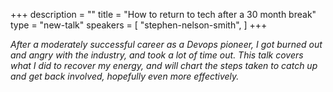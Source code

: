+++
description = ""
title = "How to return to tech after a 30 month break"
type = "new-talk"
speakers = [
        "stephen-nelson-smith",
]
+++
<p><em>After a moderately successful career as a Devops pioneer, I got burned out and angry with the industry, and took a lot of time out. This talk covers what I did to recover my energy, and will chart the steps taken to catch up and get back involved, hopefully even more effectively.</em></p>